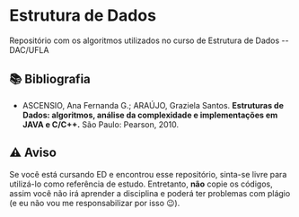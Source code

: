 # Estrutura de Dados
Repositório com os algoritmos utilizados no curso de Estrutura de Dados -- DAC/UFLA

## 📚 Bibliografia
- ASCENSIO, Ana Fernanda G.; ARAÚJO, Graziela Santos. **Estruturas de Dados: algoritmos, análise da complexidade e implementações em JAVA e C/C++.** São Paulo: Pearson, 2010.


## ⚠️ Aviso
Se você está cursando ED e encontrou esse repositório, sinta-se livre para utilizá-lo como referência de estudo. Entretanto, **não** copie os códigos, assim você não irá aprender a disciplina e poderá ter problemas com plágio (e eu não vou me responsabilizar por isso 😉). 
